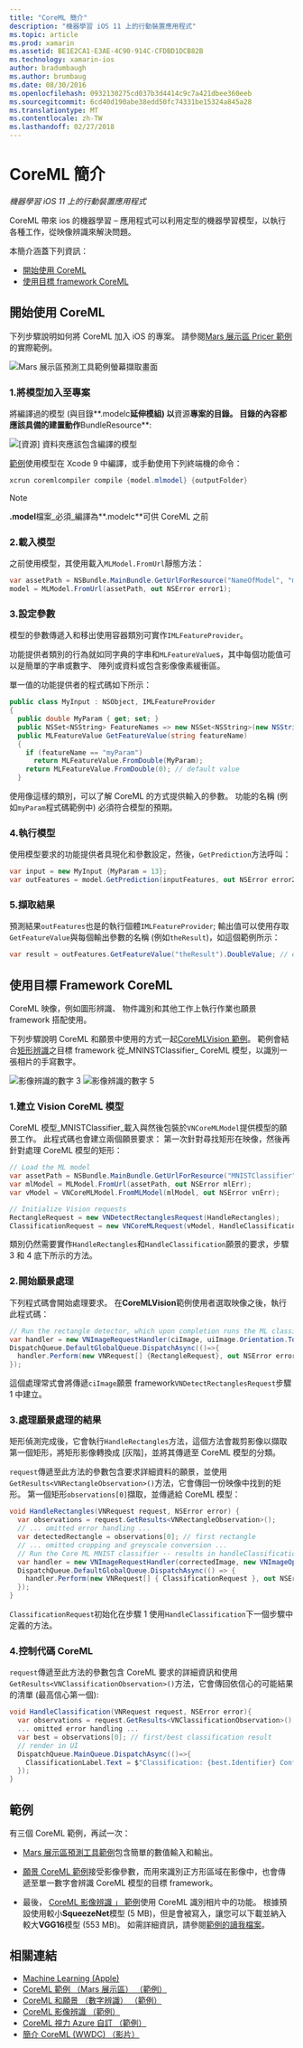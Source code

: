 ```yaml
---
title: "CoreML 簡介"
description: "機器學習 iOS 11 上的行動裝置應用程式"
ms.topic: article
ms.prod: xamarin
ms.assetid: BE1E2CA1-E3AE-4C90-914C-CFDBD1DCB82B
ms.technology: xamarin-ios
author: bradumbaugh
ms.author: brumbaug
ms.date: 08/30/2016
ms.openlocfilehash: 0932130275cd037b3d4414c9c7a421dbee360eeb
ms.sourcegitcommit: 6cd40d190abe38edd50fc74331be15324a845a28
ms.translationtype: MT
ms.contentlocale: zh-TW
ms.lasthandoff: 02/27/2018
---
```

# <a name="introduction-to-coreml"></a>CoreML 簡介

_機器學習 iOS 11 上的行動裝置應用程式_

CoreML 帶來 ios 的機器學習 – 應用程式可以利用定型的機器學習模型，以執行各種工作，從映像辨識來解決問題。

本簡介涵蓋下列資訊：

- [開始使用 CoreML](#coreml)
- [使用目標 framework CoreML](#coremlvision)

<a name="coreml" />

## <a name="getting-started-with-coreml"></a>開始使用 CoreML

下列步驟說明如何將 CoreML 加入 iOS 的專案。 請參閱[Mars 展示區 Pricer 範例](https://developer.xamarin.com/samples/monotouch/ios11/CoreML/)的實際範例。

![Mars 展示區預測工具範例螢幕擷取畫面](coreml-images/marspricer-heading.png)

### <a name="1-add-the-model-to-the-project"></a>1.將模型加入至專案

將編譯過的模型 (與目錄**.modelc**延伸模組) 以**資源**專案的目錄。 目錄的內容都應該具備的建置動作**BundleResource**:

![[資源] 資料夾應該包含編譯的模型](coreml-images/resources-modelc.png)

[範例](https://developer.xamarin.com/samples/monotouch/ios11/)使用模型在 Xcode 9 中編譯，或手動使用下列終端機的命令：

```csharp
xcrun coremlcompiler compile {model.mlmodel} {outputFolder}
```

> [!NOTE]
> **.model**檔案_必須_編譯為**.modelc**可供 CoreML 之前

### <a name="2-load-the-model"></a>2.載入模型

之前使用模型，其使用載入`MLModel.FromUrl`靜態方法：

```csharp
var assetPath = NSBundle.MainBundle.GetUrlForResource("NameOfModel", "mlmodelc");
model = MLModel.FromUrl(assetPath, out NSError error1);
```

### <a name="3-set-the-parameters"></a>3.設定參數

模型的參數傳遞入和移出使用容器類別可實作`IMLFeatureProvider`。

功能提供者類別的行為就如同字典的字串和`MLFeatureValue`s，其中每個功能值可以是簡單的字串或數字、 陣列或資料或包含影像像素緩衝區。

單一值的功能提供者的程式碼如下所示：

```csharp
public class MyInput : NSObject, IMLFeatureProvider
{
  public double MyParam { get; set; }
  public NSSet<NSString> FeatureNames => new NSSet<NSString>(new NSString("myParam"));
  public MLFeatureValue GetFeatureValue(string featureName)
  {
    if (featureName == "myParam")
      return MLFeatureValue.FromDouble(MyParam);
    return MLFeatureValue.FromDouble(0); // default value
  }
```

使用像這樣的類別，可以了解 CoreML 的方式提供輸入的參數。 功能的名稱 (例如`myParam`程式碼範例中) 必須符合模型的預期。

### <a name="4-run-the-model"></a>4.執行模型

使用模型要求的功能提供者具現化和參數設定，然後，`GetPrediction`方法呼叫：

```csharp
var input = new MyInput {MyParam = 13};
var outFeatures = model.GetPrediction(inputFeatures, out NSError error2);
```

### <a name="5-extract-the-results"></a>5.擷取結果

預測結果`outFeatures`也是的執行個體`IMLFeatureProvider`; 輸出值可以使用存取`GetFeatureValue`與每個輸出參數的名稱 (例如`theResult`)，如這個範例所示：

```csharp
var result = outFeatures.GetFeatureValue("theResult").DoubleValue; // eg. 6227020800
```

<a name="coremlvision" />

## <a name="using-coreml-with-the-vision-framework"></a>使用目標 Framework CoreML

CoreML 映像，例如圖形辨識、 物件識別和其他工作上執行作業也願景 framework 搭配使用。

下列步驟說明 CoreML 和願景中使用的方式一起[CoreMLVision 範例](https://developer.xamarin.com/samples/monotouch/ios11/CoreMLVision/)。 範例會結合[矩形辨識](~/ios/platform/introduction-to-ios11/vision.md#rectangles)之目標 framework 從_MNINSTClassifier_ CoreML 模型，以識別一張相片的手寫數字。

![影像辨識的數字 3](coreml-images/vision3.png) ![影像辨識的數字 5](coreml-images/vision5.png)

### <a name="1-create-a-vision-coreml-model"></a>1.建立 Vision CoreML 模型

CoreML 模型_MNISTClassifier_載入與然後包裝於`VNCoreMLModel`提供模型的願景工作。 此程式碼也會建立兩個願景要求： 第一次針對尋找矩形在映像，然後再針對處理 CoreML 模型的矩形：

```csharp
// Load the ML model
var assetPath = NSBundle.MainBundle.GetUrlForResource("MNISTClassifier", "mlmodelc");
var mlModel = MLModel.FromUrl(assetPath, out NSError mlErr);
var vModel = VNCoreMLModel.FromMLModel(mlModel, out NSError vnErr);

// Initialize Vision requests
RectangleRequest = new VNDetectRectanglesRequest(HandleRectangles);
ClassificationRequest = new VNCoreMLRequest(vModel, HandleClassification);
```

類別仍然需要實作`HandleRectangles`和`HandleClassification`願景的要求，步驟 3 和 4 底下所示的方法。

### <a name="2-start-the-vision-processing"></a>2.開始願景處理

下列程式碼會開始處理要求。 在**CoreMLVision**範例使用者選取映像之後，執行此程式碼：

```csharp
// Run the rectangle detector, which upon completion runs the ML classifier.
var handler = new VNImageRequestHandler(ciImage, uiImage.Orientation.ToCGImagePropertyOrientation(), new VNImageOptions());
DispatchQueue.DefaultGlobalQueue.DispatchAsync(()=>{
  handler.Perform(new VNRequest[] {RectangleRequest}, out NSError error);
});
```

這個處理常式會將傳遞`ciImage`願景 framework`VNDetectRectanglesRequest`步驟 1 中建立。

### <a name="3-handle-the-results-of-vision-processing"></a>3.處理願景處理的結果

矩形偵測完成後，它會執行`HandleRectangles`方法，這個方法會裁剪影像以擷取第一個矩形，將矩形影像轉換成 [灰階]，並將其傳遞至 CoreML 模型的分類。

`request`傳遞至此方法的參數包含要求詳細資料的願景，並使用`GetResults<VNRectangleObservation>()`方法，它會傳回一份映像中找到的矩形。 第一個矩形`observations[0]`擷取，並傳遞給 CoreML 模型：

```csharp
void HandleRectangles(VNRequest request, NSError error) {
  var observations = request.GetResults<VNRectangleObservation>();
  // ... omitted error handling ...
  var detectedRectangle = observations[0]; // first rectangle
  // ... omitted cropping and greyscale conversion ...
  // Run the Core ML MNIST classifier -- results in handleClassification method
  var handler = new VNImageRequestHandler(correctedImage, new VNImageOptions());
  DispatchQueue.DefaultGlobalQueue.DispatchAsync(() => {
    handler.Perform(new VNRequest[] { ClassificationRequest }, out NSError err);
  });
}
```

`ClassificationRequest`初始化在步驟 1 使用`HandleClassification`下一個步驟中定義的方法。

### <a name="4-handle-the-coreml"></a>4.控制代碼 CoreML

`request`傳遞至此方法的參數包含 CoreML 要求的詳細資訊和使用`GetResults<VNClassificationObservation>()`方法，它會傳回依信心的可能結果的清單 (最高信心第一個):

```csharp
void HandleClassification(VNRequest request, NSError error){
  var observations = request.GetResults<VNClassificationObservation>();
  ... omitted error handling ...
  var best = observations[0]; // first/best classification result
  // render in UI
  DispatchQueue.MainQueue.DispatchAsync(()=>{
    ClassificationLabel.Text = $"Classification: {best.Identifier} Confidence: {best.Confidence * 100f:#.00}%";
  });
}
```



## <a name="samples"></a>範例

有三個 CoreML 範例，再試一次：

* [Mars 展示區預測工具範例](https://developer.xamarin.com/samples/monotouch/ios11/CoreML/)包含簡單的數值輸入和輸出。

* [願景 CoreML 範例](https://developer.xamarin.com/samples/monotouch/ios11/CoreMLVision/)接受影像參數，而用來識別正方形區域在影像中，也會傳遞至單一數字會辨識 CoreML 模型的目標 framework。

* 最後， [CoreML 影像辨識 」 範例](https://developer.xamarin.com/samples/monotouch/ios11/CoreMLImageRecognition/)使用 CoreML 識別相片中的功能。 根據預設使用較小**SqueezeNet**模型 (5 MB)，但是會被寫入，讓您可以下載並納入較大**VGG16**模型 (553 MB)。 如需詳細資訊，請參閱[範例的讀我檔案](https://github.com/xamarin/ios-samples/blob/master/ios11/CoreMLImageRecognition/CoreMLImageRecognition/README.md)。


## <a name="related-links"></a>相關連結

- [Machine Learning (Apple)](https://developer.apple.com/machine-learning/)
- [CoreML 範例 （Mars 展示區） （範例）](https://developer.xamarin.com/samples/monotouch/ios11/CoreML/)
- [CoreML 和願景 （數字辨識） （範例）](https://developer.xamarin.com/samples/monotouch/ios11/CoreMLVision/)
- [CoreML 影像辨識 （範例）](https://developer.xamarin.com/samples/monotouch/ios11/CoreMLImageRecognition/)
- [CoreML 視力 Azure 自訂 （範例）](https://developer.xamarin.com/samples/monotouch/ios11/CoreMLAzureModel)
- [簡介 CoreML (WWDC) （影片）](https://developer.apple.com/videos/play/wwdc2017/703/)

